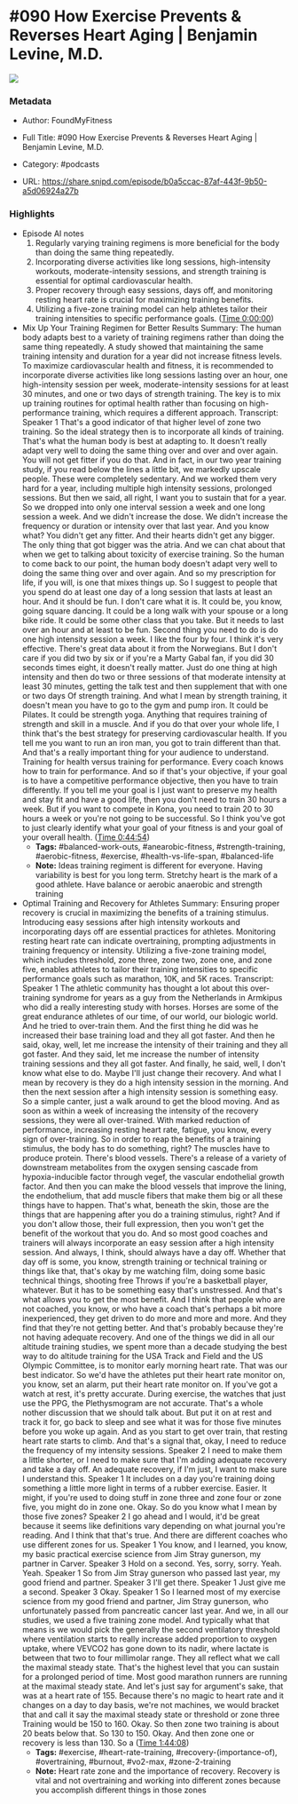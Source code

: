 # #090 How Exercise Prevents & Reverses Heart Aging | Benjamin Levine, M.D.

![](https://wsrv.nl/?url=https%3A%2F%2Fstatic.libsyn.com%2Fp%2Fassets%2Fc%2Fd%2F3%2F6%2Fcd36cb74754e3424%2FFoundMyFitness_3000x3000.png&w=100&h=100)

### Metadata

- Author: FoundMyFitness
- Full Title: #090 How Exercise Prevents & Reverses Heart Aging | Benjamin Levine, M.D.
- Category: #podcasts



- URL: https://share.snipd.com/episode/b0a5ccac-87af-443f-9b50-a5d06924a27b

### Highlights

- Episode AI notes
  1. Regularly varying training regimens is more beneficial for the body than doing the same thing repeatedly.
  2. Incorporating diverse activities like long sessions, high-intensity workouts, moderate-intensity sessions, and strength training is essential for optimal cardiovascular health.
  3. Proper recovery through easy sessions, days off, and monitoring resting heart rate is crucial for maximizing training benefits.
  4. Utilizing a five-zone training model can help athletes tailor their training intensities to specific performance goals. ([Time 0:00:00](https://share.snipd.com/episode-takeaways/b875dc5a-47f9-4c57-b017-1d0d031d5468))
- Mix Up Your Training Regimen for Better Results
  Summary:
  The human body adapts best to a variety of training regimens rather than doing the same thing repeatedly.
  A study showed that maintaining the same training intensity and duration for a year did not increase fitness levels. To maximize cardiovascular health and fitness, it is recommended to incorporate diverse activities like long sessions lasting over an hour, one high-intensity session per week, moderate-intensity sessions for at least 30 minutes, and one or two days of strength training.
  The key is to mix up training routines for optimal health rather than focusing on high-performance training, which requires a different approach.
  Transcript:
  Speaker 1
  That's a good indicator of that higher level of zone two training. So the ideal strategy then is to incorporate all kinds of training. That's what the human body is best at adapting to. It doesn't really adapt very well to doing the same thing over and over and over again. You will not get fitter if you do that. And in fact, in our two year training study, if you read below the lines a little bit, we markedly upscale people. These were completely sedentary. And we worked them very hard for a year, including multiple high intensity sessions, prolonged sessions. But then we said, all right, I want you to sustain that for a year. So we dropped into only one interval session a week and one long session a week. And we didn't increase the dose. We didn't increase the frequency or duration or intensity over that last year. And you know what? You didn't get any fitter. And their hearts didn't get any bigger. The only thing that got bigger was the atria. And we can chat about that when we get to talking about toxicity of exercise training. So the human to come back to our point, the human body doesn't adapt very well to doing the same thing over and over again. And so my prescription for life, if you will, is one that mixes things up. So I suggest to people that you spend do at least one day of a long session that lasts at least an hour. And it should be fun. I don't care what it is. It could be, you know, going square dancing. It could be a long walk with your spouse or a long bike ride. It could be some other class that you take. But it needs to last over an hour and at least to be fun. Second thing you need to do is do one high intensity session a week. I like the four by four. I think it's very effective. There's great data about it from the Norwegians. But I don't care if you did two by six or if you're a Marty Gabal fan, if you did 30 seconds times eight, it doesn't really matter. Just do one thing at high intensity and then do two or three sessions of that moderate intensity at least 30 minutes, getting the talk test and then supplement that with one or two days Of strength training. And what I mean by strength training, it doesn't mean you have to go to the gym and pump iron. It could be Pilates. It could be strength yoga. Anything that requires training of strength and skill in a muscle. And if you do that over your whole life, I think that's the best strategy for preserving cardiovascular health. If you tell me you want to run an iron man, you got to train different than that. And that's a really important thing for your audience to understand. Training for health versus training for performance. Every coach knows how to train for performance. And so if that's your objective, if your goal is to have a competitive performance objective, then you have to train differently. If you tell me your goal is I just want to preserve my health and stay fit and have a good life, then you don't need to train 30 hours a week. But if you want to compete in Kona, you need to train 20 to 30 hours a week or you're not going to be successful. So I think you've got to just clearly identify what your goal of your fitness is and your goal of your overall health. ([Time 0:44:54](https://share.snipd.com/snip/f4df3349-c834-4dc0-a706-d59ae5d6abd5))
    - **Tags:** #balanced-work-outs, #anearobic-fitness, #strength-training, #aerobic-fitness, #exercise, #health-vs-life-span, #balanced-life
    - **Note:** Ideas training regiment is different for everyone. Having variability is best for you long term. Stretchy heart is the mark of a good athlete. Have balance or aerobic anaerobic and strength training
- Optimal Training and Recovery for Athletes
  Summary:
  Ensuring proper recovery is crucial in maximizing the benefits of a training stimulus.
  Introducing easy sessions after high intensity workouts and incorporating days off are essential practices for athletes. Monitoring resting heart rate can indicate overtraining, prompting adjustments in training frequency or intensity.
  Utilizing a five-zone training model, which includes threshold, zone three, zone two, zone one, and zone five, enables athletes to tailor their training intensities to specific performance goals such as marathon, 10K, and 5K races.
  Transcript:
  Speaker 1
  The athletic community has thought a lot about this over-training syndrome for years as a guy from the Netherlands in Armkipus who did a really interesting study with horses. Horses are some of the great endurance athletes of our time, of our world, our biologic world. And he tried to over-train them. And the first thing he did was he increased their base training load and they all got faster. And then he said, okay, well, let me increase the intensity of their training and they all got faster. And they said, let me increase the number of intensity training sessions and they all got faster. And finally, he said, well, I don't know what else to do. Maybe I'll just change their recovery. And what I mean by recovery is they do a high intensity session in the morning. And then the next session after a high intensity session is something easy. So a simple canter, just a walk around to get the blood moving. And as soon as within a week of increasing the intensity of the recovery sessions, they were all over-trained. With marked reduction of performance, increasing resting heart rate, fatigue, you know, every sign of over-training. So in order to reap the benefits of a training stimulus, the body has to do something, right? The muscles have to produce protein. There's blood vessels. There's a release of a variety of downstream metabolites from the oxygen sensing cascade from hypoxia-inducible factor through vegef, the vascular endothelial growth factor. And then you can make the blood vessels that improve the lining, the endothelium, that add muscle fibers that make them big or all these things have to happen. That's what, beneath the skin, those are the things that are happening after you do a training stimulus, right? And if you don't allow those, their full expression, then you won't get the benefit of the workout that you do. And so most good coaches and trainers will always incorporate an easy session after a high intensity session. And always, I think, should always have a day off. Whether that day off is some, you know, strength training or technical training or things like that, that's okay by me watching film, doing some basic technical things, shooting free Throws if you're a basketball player, whatever. But it has to be something easy that's unstressed. And that's what allows you to get the most benefit. And I think that people who are not coached, you know, or who have a coach that's perhaps a bit more inexperienced, they get driven to do more and more and more. And they find that they're not getting better. And that's probably because they're not having adequate recovery. And one of the things we did in all our altitude training studies, we spent more than a decade studying the best way to do altitude training for the USA Track and Field and the US Olympic Committee, is to monitor early morning heart rate. That was our best indicator. So we'd have the athletes put their heart rate monitor on, you know, set an alarm, put their heart rate monitor on. If you've got a watch at rest, it's pretty accurate. During exercise, the watches that just use the PPG, the Plethysmogram are not accurate. That's a whole nother discussion that we should talk about. But put it on at rest and track it for, go back to sleep and see what it was for those five minutes before you woke up again. And as you start to get over train, that resting heart rate starts to climb. And that's a signal that, okay, I need to reduce the frequency of my intensity sessions.
  Speaker 2
  I need to make them a little shorter, or I need to make sure that I'm adding adequate recovery and take a day off. An adequate recovery, if I'm just, I want to make sure I understand this.
  Speaker 1
  It includes on a day you're training doing something a little more light in terms of a rubber exercise. Easier. It might, if you're used to doing stuff in zone three and zone four or zone five, you might do in zone one. Okay. So do you know what I mean by those five zones?
  Speaker 2
  I go ahead and I would, it'd be great because it seems like definitions vary depending on what journal you're reading. And I think that that's true. And there are different coaches who use different zones for us.
  Speaker 1
  You know, and I learned, you know, my basic practical exercise science from Jim Stray gunerson, my partner in Carver.
  Speaker 3
  Hold on a second. Yes, sorry, sorry. Yeah. Yeah.
  Speaker 1
  So from Jim Stray gunerson who passed last year, my good friend and partner.
  Speaker 3
  I'll get there.
  Speaker 1
  Just give me a second.
  Speaker 3
  Okay.
  Speaker 1
  So I learned most of my exercise science from my good friend and partner, Jim Stray gunerson, who unfortunately passed from pancreatic cancer last year. And we, in all our studies, we used a five training zone model. And typically what that means is we would pick the generally the second ventilatory threshold where ventilation starts to really increase added proportion to oxygen uptake, where VEVCO2 has gone down to its nadir, where lactate is between that two to four millimolar range. They all reflect what we call the maximal steady state. That's the highest level that you can sustain for a prolonged period of time. Most good marathon runners are running at the maximal steady state. And let's just say for argument's sake, that was at a heart rate of 155. Because there's no magic to heart rate and it changes on a day to day basis, we're not machines, we would bracket that and call it say the maximal steady state or threshold or zone three Training would be 150 to 160. Okay. So then zone two training is about 20 beats below that. So 130 to 150. Okay. And then zone one or recovery is less than 130. So a ([Time 1:44:08](https://share.snipd.com/snip/214ea68b-ad0a-45ac-8d55-b295ead5b64b))
    - **Tags:** #exercise, #heart-rate-training, #recovery-(importance-of), #overtraining, #burnout, #vo2-max, #zone-2-training
    - **Note:** Heart rate zone and the importance of recovery. Recovery is vital and not overtraining and working into different zones because you accomplish different things in those zones
